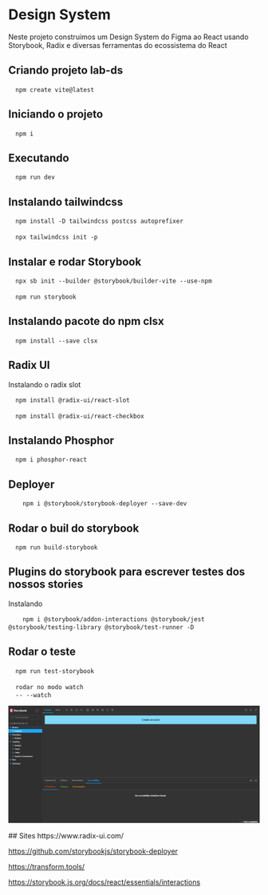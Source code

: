# Design System 
Neste projeto construimos um Design System do Figma ao React usando Storybook, Radix e diversas ferramentas do ecossistema do React 

## Criando projeto lab-ds
```
  npm create vite@latest
```

## Iniciando o projeto
```
  npm i 
```

## Executando 
```
  npm run dev
```

## Instalando tailwindcss
```
  npm install -D tailwindcss postcss autoprefixer

  npx tailwindcss init -p 
```

## Instalar e rodar Storybook
```
  npx sb init --builder @storybook/builder-vite --use-npm

  npm run storybook
```

## Instalando pacote do npm clsx
```
  npm install --save clsx
```
## Radix UI
Instalando o radix slot
```
  npm install @radix-ui/react-slot

  npm install @radix-ui/react-checkbox

```

## Instalando Phosphor
```
  npm i phosphor-react
```

  ## Deployer
```
    npm i @storybook/storybook-deployer --save-dev
```

## Rodar o buil do storybook
```
  npm run build-storybook
```

 ## Plugins do storybook para escrever testes dos nossos stories
  Instalando 
```  
    npm i @storybook/addon-interactions @storybook/jest  @storybook/testing-library @storybook/test-runner -D 
```

## Rodar o teste
```
  npm run test-storybook

  rodar no modo watch 
  -- --watch
```

<p>
  <img src=".github/storybook.png">
</p>
## Sites
https://www.radix-ui.com/

https://github.com/storybookjs/storybook-deployer

https://transform.tools/

https://storybook.js.org/docs/react/essentials/interactions